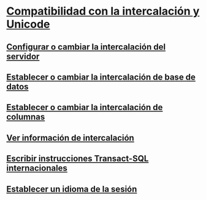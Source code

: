 # [Compatibilidad con la intercalación y Unicode](collation-and-unicode-support.md)
## [Configurar o cambiar la intercalación del servidor](set-or-change-the-server-collation.md)
## [Establecer o cambiar la intercalación de base de datos](set-or-change-the-database-collation.md)
## [Establecer o cambiar la intercalación de columnas](set-or-change-the-column-collation.md)
## [Ver información de intercalación](view-collation-information.md)
## [Escribir instrucciones Transact-SQL internacionales](write-international-transact-sql-statements.md)
## [Establecer un idioma de la sesión](set-a-session-language.md)
